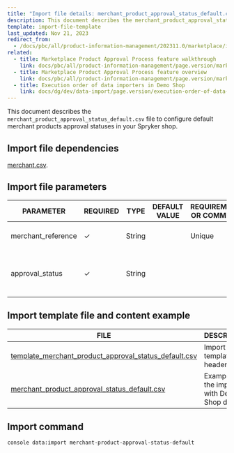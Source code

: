 ```yaml
---
title: "Import file details: merchant_product_approval_status_default.csv"
description: This document describes the merchant_product_approval_status_default.csv file to configure default merchant products approval statuses in your Spryker shop.
template: import-file-template
last_updated: Nov 21, 2023
redirect_from:
  - /docs/pbc/all/product-information-management/202311.0/marketplace/import-and-export-data/file-details-merchant-product-approval-status-default.csv.html
related:
  - title: Marketplace Product Approval Process feature walkthrough
    link: docs/pbc/all/product-information-management/page.version/marketplace/marketplace-product-approval-process-feature-overview.html
  - title: Marketplace Product Approval Process feature overview
    link: docs/pbc/all/product-information-management/page.version/marketplace/marketplace-product-approval-process-feature-overview.html
  - title: Execution order of data importers in Demo Shop
    link: docs/dg/dev/data-import/page.version/execution-order-of-data-importers.html
---
```


This document describes the `merchant_product_approval_status_default.csv` file to configure default merchant products approval statuses in your Spryker shop.

## Import file dependencies

[merchant.csv](/docs/pbc/all/merchant-management/{{site.version}}/marketplace/import-and-export-data/import-file-details-merchant.csv.html).


## Import file parameters

| PARAMETER      | REQUIRED | TYPE | DEFAULT VALUE | REQUIREMENTS OR COMMENTS  | DESCRIPTION                               |
| ------------- | ---------- | ------ | ----------- | ------------------- | ------------------------------------ |
| merchant_reference | &check;             | String   |                   | Unique                        | Identifier of the merchant in the system.     |
| approval_status               | &check;             | String     |                   |  | Default approval status for the merchant products.               |


## Import template file and content example

| FILE     | DESCRIPTION    |
| -------------------------- | -------------------------- |
| [template_merchant_product_approval_status_default.csv](https://spryker.s3.eu-central-1.amazonaws.com/docs/Developer+Guide/Back-End/Data+Manipulation/Data+Ingestion/Data+Import/Data+Import+Categories/Marketplace+setup/template_merchant_product_approval_status_default.csv) | Import file template with headers only.         |
| [merchant_product_approval_status_default.csv](https://spryker.s3.eu-central-1.amazonaws.com/docs/Developer+Guide/Back-End/Data+Manipulation/Data+Ingestion/Data+Import/Data+Import+Categories/Marketplace+setup/merchant_product_approval_status_default.csv) | Example of the import file with Demo Shop data. |

## Import command

```bash
console data:import merchant-product-approval-status-default
```
